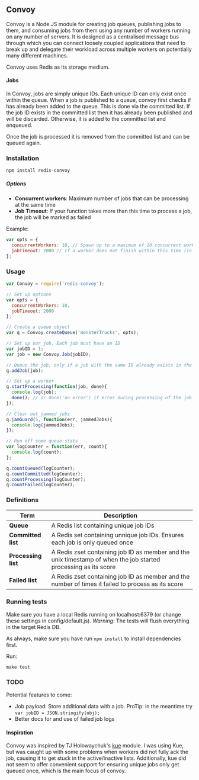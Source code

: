## Convoy

Convoy is a Node.JS module for creating job queues, publishing jobs to them, and consuming jobs from them using any number of workers running on any number of servers. It is designed as a centralised message bus through which you can connect loosely coupled applications that need to break up and delegate their workload across multiple workers on potentially many different machines.

Convoy uses Redis as its storage medium.

#### Jobs
In Convoy, jobs are simply unique IDs. Each unique ID can only exist once within the queue. When a job is published to a queue, convoy first checks if has already been added to the queue. This is done via the committed list. If the job ID exists in the committed list then it has already been published and will be discarded. Otherwise, it is added to the committed list and enqueued.

Once the job is processed it is removed from the committed list and can be queued again.

### Installation
    npm install redis-convoy

##### Options

* **Concurrent workers**: Maximum number of jobs that can be processing at the same time
* **Job Timeout**: If your function takes more than this time to process a job, the job will be marked as failed

Example:
```javascript
var opts = {
  concurrentWorkers: 10, // Spawn up to a maximum of 10 concurrent workers
  jobTimeout: 2000 // If a worker does not finish within this time (in ms), its job will be considered failed
};
```

### Usage

```javascript
var Convoy = require('redis-convoy');

// Set up options
var opts = {
  concurrentWorkers: 10,
  jobTimeout: 2000
};

// Create a queue object
var q = Convoy.createQueue('monsterTrucks', opts);

// Set up our job. Each job must have an ID
var jobID = 1;
var job = new Convoy.Job(jobID);

// Queue the job, only if a job with the same ID already exists in the queue
q.addJob(job);

// Set up a worker
q.startProcessing(function(job, done){
  console.log(job);
  done(); // or done('an error') if error during processing of the job
});

// Clear out jammed jobs
q.jamGuard(5, function(err, jammedJobs){
  console.log(jammedJobs);
});

// Run off some queue stats
var logCounter = function(err, count){
  console.log(count);
};

q.countQueued(logCounter);
q.countCommitted(logCounter);
q.countProcessing(logCounter);
q.countFailed(logCounter);
```

### Definitions

 Term                  | Description
-----------------------|------------
 **Queue**             | A Redis list containing unique job IDs
 **Committed list**    | A Redis set containing unnique job IDs. Ensures each job is only queued once
 **Processing list**   | A Redis zset containing job ID as member and the unix timestamp of when the job started processing as its score
 **Failed list**       | A Redis zset containing job ID as member and the number of times it failed to process as its score



### Running tests
Make sure you have a local Redis running on localhost:6379 (or change these settings in config/default.js). *Warning*: The tests will flush everything in the target Redis DB.

As always, make sure you have run `npm install` to install dependencies first.

Run:

    make test

### TODO
Potential features to come:

* Job payload: Store additional data with a job. ProTip: in the meantime try `var jobID = JSON.stringify(obj);`
* Better docs for and use of failed job logs

#### Inspiration

Convoy was inspired by TJ Holowaychuk's [kue](https://github.com/LearnBoost/kue) module. I was using Kue, but was caught up with some problems when workers did not fully ack the job, causing it to get stuck in the active/inactive lists. Additionally, kue did not seem to offer convenient support for ensuring unique jobs only get queued once, which is the main focus of convoy.
